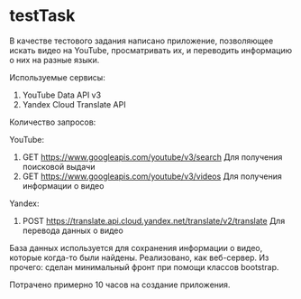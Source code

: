 # testTask
В качестве тестового задания написано приложение, позволяющее искать видео на YouTube, просматривать их, и переводить информацию о них на разные языки.


Используемые сервисы:
1. YouTube Data API v3
2. Yandex Cloud Translate API

Количество запросов:

YouTube:
1. GET https://www.googleapis.com/youtube/v3/search Для получения поисковой выдачи
2. GET https://www.googleapis.com/youtube/v3/videos Для получения информации о видео
          
Yandex:
1. POST https://translate.api.cloud.yandex.net/translate/v2/translate Для перевода данных о видео

База данных используется для сохранения информации о видео, которые когда-то были найдены. Реализовано, как веб-сервер. Из прочего: сделан минимальный фронт при помощи классов bootstrap.

Потрачено примерно 10 часов на создание приложения.
